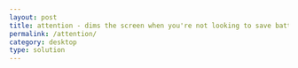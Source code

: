 ```yaml
---
layout: post
title: attention - dims the screen when you're not looking to save battery
permalink: /attention/
category: desktop
type: solution
---
```

